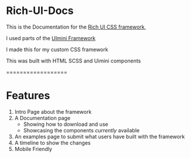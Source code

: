 # Rich-UI-Docs

This is the Documentation for the [Rich UI CSS framework](https://github.com/MeRichard123/Rich-UI),

I used parts of the [UImini Framework](https://uimini.vedees.ru/)

I made this for my custom CSS framework 

This was built with HTML SCSS and Uimini components 

==================

Features
=============

1. Intro Page about the framework
2. A Documentation page 
      - Showing how to download and use
      - Showcasing the components *currently* available 
3. An examples page to submit what users have built with the framework
4. A timeline to show the changes 
5. Mobile Friendly 

